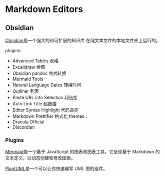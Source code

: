 # Markdown Editors

## Obsidian

[Obsidian](https://obsidian.md/)是一个强大的和可扩展的知识库
在纯文本文件的本地文件夹上运行的。

plugins:

- Advanced Tables 表格
- Excalidraw 绘图
- Obsidian pandoc 格式转换
- Mermaid Tools
- Natural Language Dates 转换时间
- Outliner 列表
- Paste URL into Selection 超链接
- Auto Link Title 超链接
- Editor Syntax Highlight 代码高亮
- Markdown Prettifier 格式化
  themes：
- Dracula Official
- Discordian

### Plugins

[Mermaid](https://mermaid.js.org/)是一个基于 JavaScript 的图表和图表工具，它呈现基于 Markdown 的文本定义，以动态创建和修改图表。

[PlantUML](https://plantuml.com/zh/)是一个可以让你快速编写 UML 图的组件。
